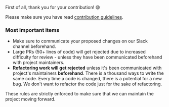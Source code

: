 First of all, thank you for your contribution! 😄

Please make sure you have read [contribution guidelines](https://github.com/caprover/caprover/blob/master/CONTRIBUTING.md#before-contributing). 



### Most important items

- Make sure to communicate your proposed changes on our Slack channel beforehand.
- Large PRs (50+ lines of code) will get rejected due to increased difficulty for review - unless they have been communicated beforehand with project maintainers.
- **Refactoring work will get rejected** unless it's been communicated with project's maintainers **beforehand**. There is a thousand ways to write the same code. Every time a code is changed, there is a potential for a new bug. We don't want to refactor the code just for the sake of refactoring.


These rules are strictly enforced to make sure that we can maintain the project moving forward. 
